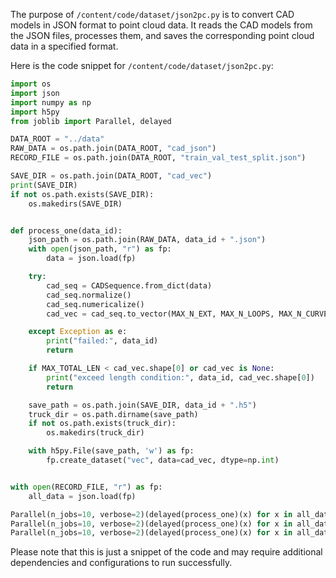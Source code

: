 The purpose of `/content/code/dataset/json2pc.py` is to convert CAD models in JSON format to point cloud data. It reads the CAD models from the JSON files, processes them, and saves the corresponding point cloud data in a specified format.

Here is the code snippet for `/content/code/dataset/json2pc.py`:

```python
import os
import json
import numpy as np
import h5py
from joblib import Parallel, delayed

DATA_ROOT = "../data"
RAW_DATA = os.path.join(DATA_ROOT, "cad_json")
RECORD_FILE = os.path.join(DATA_ROOT, "train_val_test_split.json")

SAVE_DIR = os.path.join(DATA_ROOT, "cad_vec")
print(SAVE_DIR)
if not os.path.exists(SAVE_DIR):
    os.makedirs(SAVE_DIR)


def process_one(data_id):
    json_path = os.path.join(RAW_DATA, data_id + ".json")
    with open(json_path, "r") as fp:
        data = json.load(fp)

    try:
        cad_seq = CADSequence.from_dict(data)
        cad_seq.normalize()
        cad_seq.numericalize()
        cad_vec = cad_seq.to_vector(MAX_N_EXT, MAX_N_LOOPS, MAX_N_CURVES, MAX_TOTAL_LEN, pad=False)

    except Exception as e:
        print("failed:", data_id)
        return

    if MAX_TOTAL_LEN < cad_vec.shape[0] or cad_vec is None:
        print("exceed length condition:", data_id, cad_vec.shape[0])
        return

    save_path = os.path.join(SAVE_DIR, data_id + ".h5")
    truck_dir = os.path.dirname(save_path)
    if not os.path.exists(truck_dir):
        os.makedirs(truck_dir)

    with h5py.File(save_path, 'w') as fp:
        fp.create_dataset("vec", data=cad_vec, dtype=np.int)


with open(RECORD_FILE, "r") as fp:
    all_data = json.load(fp)

Parallel(n_jobs=10, verbose=2)(delayed(process_one)(x) for x in all_data["train"])
Parallel(n_jobs=10, verbose=2)(delayed(process_one)(x) for x in all_data["validation"])
Parallel(n_jobs=10, verbose=2)(delayed(process_one)(x) for x in all_data["test"])
```

Please note that this is just a snippet of the code and may require additional dependencies and configurations to run successfully.
